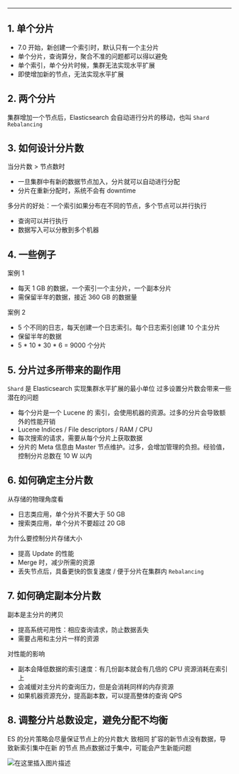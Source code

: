 

----
## 1. 单个分片

 - 7.0 开始，新创建一个索引时，默认只有一个主分片
 - 单个分片，查询算分，聚合不准的问题都可以得以避免
 - 单个索引，单个分片时候，集群无法实现水平扩展
 - 即使增加新的节点，无法实现水平扩展

## 2. 两个分片
集群增加一个节点后，Elasticsearch 会自动进行分片的移动，也叫 `Shard Rebalancing`
## 3. 如何设计分片数
当分片数 > 节点数时

 - 一旦集群中有新的数据节点加入，分片就可以自动进行分配
 - 分片在重新分配时，系统不会有 downtime

多分片的好处：一个索引如果分布在不同的节点，多个节点可以并行执行

 - 查询可以并行执行
 - 数据写入可以分散到多个机器

## 4. 一些例子
案例 1

 - 每天 1 GB 的数据，一个索引一个主分片，一个副本分片
 - 需保留半年的数据，接近 360 GB 的数据量

案例 2

 - 5 个不同的日志，每天创建一个日志索引。每个日志索引创建 10 个主分片
 - 保留半年的数据
 - 5 * 10 * 30 * 6 = 9000 个分片

## 5. 分片过多所带来的副作用
`Shard` 是 Elasticsearch 实现集群水平扩展的最小单位
过多设置分片数会带来一些潜在的问题

 - 每个分片是一个 Lucene 的 索引，会使用机器的资源。过多的分片会导致额外的性能开销
 - Lucene Indices / File descriptors / RAM / CPU
 - 每次搜索的请求，需要从每个分片上获取数据
 - 分片的 Meta 信息由 Master 节点维护。过多，会增加管理的负担。经验值，控制分片总数在 10 W 以内

## 6. 如何确定主分片数
从存储的物理角度看

 - 日志类应用，单个分片不要大于 50 GB
 - 搜索类应用，单个分片不要超过 20 GB

为什么要控制分片存储大小

 - 提高 Update 的性能
 - Merge 时，减少所需的资源
 - 丢失节点后，具备更快的恢复速度 / 便于分片在集群内 `Rebalancing`

## 7. 如何确定副本分片数
副本是主分片的拷贝

 - 提高系统可用性：相应查询请求，防止数据丢失
 - 需要占用和主分片一样的资源

对性能的影响

 - 副本会降低数据的索引速度：有几份副本就会有几倍的 CPU 资源消耗在索引上
 - 会减缓对主分片的查询压力，但是会消耗同样的内存资源
 - 如果机器资源充分，提高副本数，可以提高整体的查询 QPS

## 8. 调整分片总数设定，避免分配不均衡
ES 的分片策略会尽量保证节点上的分片数大 致相同
扩容的新节点没有数据，导致新索引集中在新 的节点
热点数据过于集中，可能会产生新能问题

![在这里插入图片描述](https://img-blog.csdnimg.cn/20210312142647653.png?x-oss-process=image/watermark,type_ZmFuZ3poZW5naGVpdGk,shadow_10,text_aHR0cHM6Ly9ibG9nLmNzZG4ubmV0L3hpeGloYWhhbGVsZWhlaGU=,size_16,color_FFFFFF,t_70)

